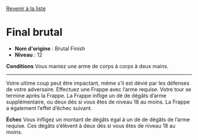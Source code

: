 [Revenir à la liste](list.md)

# Final brutal

 * **Nom d'origine** : Brutal Finish
 * **Niveau** : 12


<p><strong>Conditions</strong> Vous maniez une arme de corps à corps à deux mains.</p>
<hr>
<p>Votre ultime coup peut être impactant, même s’il est dévié par les défenses de votre adversaire. Effectuez une Frappe avec l’arme requise. Votre tour se termine après la Frappe. La Frappe inflige un dé de dégâts d’arme supplémentaire, ou deux dés si vous êtes de niveau 18 au moins. La Frappe a également l’effet d’échec suivant.</p>
<p><strong>Échec</strong>  Vous infligez un montant de dégâts égal à un dé de dégâts de l’arme requise. Ces dégâts s’élèvent à deux dés si vous êtes de niveau 18 au moins.</p>